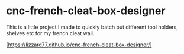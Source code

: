 # cnc-french-cleat-box-designer

This is a little project I made to quickly batch out 
different tool holders, shelves etc for my french cleat 
wall. 

[https://lizzard77.github.io/cnc-french-cleat-box-designer/]